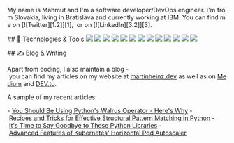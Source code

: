 
 My name is Mahmut and I'm a software developer/DevOps engineer. I'm from Slovakia, living in Bratislava and currently working at IBM. You can find me on [![Twitter][1.2]][1],  or on [![LinkedIn][3.2]][3]. 
  
 ## 🔧 Technologies & Tools 
 ![](https://img.shields.io/badge/OS-Linux-informational?style=flat&logo=linux&logoColor=white&color=2bbc8a) 
 ![](https://img.shields.io/badge/Editor-IntelliJ_IDEA-informational?style=flat&logo=intellij-idea&logoColor=white&color=2bbc8a) 
 ![](https://img.shields.io/badge/Code-Python-informational?style=flat&logo=python&logoColor=white&color=2bbc8a) 
 ![](https://img.shields.io/badge/Code-JavaScript-informational?style=flat&logo=javascript&logoColor=white&color=2bbc8a) 
 ![](https://img.shields.io/badge/Code-Golang-informational?style=flat&logo=go&logoColor=white&color=2bbc8a) 
 ![](https://img.shields.io/badge/Code-Make-informational?style=flat&logo=cmake&logoColor=white&color=2bbc8a) 
 ![](https://img.shields.io/badge/Code-Vue-informational?style=flat&logo=vue.js&logoColor=white&color=2bbc8a) 
 ![](https://img.shields.io/badge/Shell-Bash-informational?style=flat&logo=gnu-bash&logoColor=white&color=2bbc8a) 
 ![](https://img.shields.io/badge/Tools-PostgreSQL-informational?style=flat&logo=postgresql&logoColor=white&color=2bbc8a) 
 ![](https://img.shields.io/badge/Tools-Docker-informational?style=flat&logo=docker&logoColor=white&color=2bbc8a) 
 ![](https://img.shields.io/badge/Tools-Kubernetes-informational?style=flat&logo=kubernetes&logoColor=white&color=2bbc8a) 
 ![](https://img.shields.io/badge/Tools-Red_Hat_OpenShift-informational?style=flat&logo=red-hat-open-shift&logoColor=white&color=2bbc8a) 
 ![](https://img.shields.io/badge/Cloud-Digital_Ocean-informational?style=flat&logo=digitalocean&logoColor=white&color=2bbc8a) 
  
 ## &#x270d; Blog & Writing 
  
 Apart from coding, I also maintain a blog - you can find my articles on my website at [martinheinz.dev](https://martinheinz.dev/) as well as on [Medium](https://medium.com/@martin.heinz) and [DEV.to](https://dev.to/martinheinz). 
  
 A sample of my recent articles: 
  
 <!-- BLOG-POST-LIST:START --> 
 - [You Should Be Using Python&#39;s Walrus Operator - Here&#39;s Why](https://martinheinz.dev/blog/79) 
 - [Recipes and Tricks for Effective Structural Pattern Matching in Python](https://martinheinz.dev/blog/78) 
 - [It&#39;s Time to Say Goodbye to These Python Libraries](https://martinheinz.dev/blog/77) 
 - [Advanced Features of Kubernetes&#39; Horizontal Pod Autoscaler](https://martinheinz.dev/blog/76)
